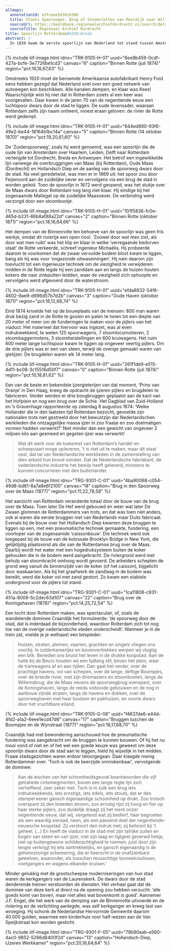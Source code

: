 ```yaml
---
allmaps:
  annotationId: e3fceee5d3616380
  title: Staats Spoorwegen. Brug of Stoomvlotten van Moerdijk naar Willemsdorp (1867)
  sourceUrl: https://beeldbank.regionaalarchiefdordrecht.nl/search/detail/id/281282C791A454411F4902233031DD3E/showbrowse
  sourceTitle: Regionaal Archief Dordrecht
title: Spoorlijn Rotterdam&#8209;Breda
abstract: |
  In 1839 kwam de eerste spoorlijn van Nederland tot stand tussen Amsterdam en Haarlem. In de daaropvolgende jaren werd de lijn naar Rotterdam verlengd. Ook tussen Amsterdam en Arnhem kwam een spoorweg te liggen. Daar bleef het lange tijd bij. Discussies en plannen bij de vleet, maar het kwam maar niet tot een spoorwegnet. De obstakels waren daarvoor te groot. Enerzijds financieel: het vervoer over water vormde veel meer dan in andere landen, een geduchte concurrent. Ten tweede lagen er wel heel wat grote barrières. Zelfs wie nu van Rotterdam naar Breda rijdt zal onder de indruk raken van al die enorme bruggen. Nadat het besluit tot staatsaanleg van spoorwegen in 1860 bij wet was geregeld, ging het hard. In tien jaar tijd kwamen overal in Nederland grote bruggen over de rivieren te liggen. Bij Rotterdam drong de spoorweg vanaf de Maasbruggen direct het centrum in. Dwars door de stad lag een eeuw lang het Luchtspoor. Het getuigde ervan hoeveel het waard was om de spoorwegen aan te leggen en de steden onderling sterk te verbinden.
---
```


{% include iiif-image.html idno="TRK-9105-H-01" uuid="6ee8b459-0cdf-427a-bcfe-3e7726be1cd3" canvas="6" caption="Binnen Rotte (juli 1874)" region="pct:16,18,67,63" %}

Omstreeks 1920 moet de beroemde Amerikaanse autofabrikant Henry Ford eens hebben gezegd dat Nederland snel over een goed netwerk van autowegen kon beschikken. Alle kanalen dempen, en klaar was Kees! Waarschijnlijk wist hij niet dat in Rotterdam zoiets al een keer was voorgevallen. Daar kwam in de jaren 70 van de negentiende eeuw een luchtspoor dwars door de stad te liggen. De oude levensader, waaraan Rotterdam zelfs zijn naam ontleent, moest eraan geloven: de rivier de Rotte werd gedempt.

{% include iiif-image.html idno="TRK-9105-H-01" uuid="644ed890-93f6-49e2-be44-18164b1bc14a" canvas="5" caption="Binnen Rotte (14 oktober 1870)" region="pct:19,20,61,60" %}

De ‘Zuiderspoorweg’, zoals hij werd genoemd, was een spoorlijn die de oude lijn van Amsterdam over Haarlem, Leiden, Delft naar Rotterdam verlengde tot Dordrecht, Breda en Antwerpen. Het betrof een ingewikkelde lijn vanwege de overbruggingen van Maas (bij Rotterdam), Oude Maas (Dordrecht) en Hollandsch Diep en de aanleg van de spoorweg dwars door de stad. Na veel geredetwist, was men er in 1869 uit: het spoor zou door Feijenoord aan de zuidelijke oever en vervolgens via een brug de stad in worden geleid. Toen de spoorlijn in 1872 werd geopend, was het stukje over de Maas dwars door Rotterdam nog lang niet klaar. Hij eindige bij het zogenaamde Mallegat op de zuidelijke Maasoever. De verbinding werd verzorgd door een stoombootje.

{% include iiif-image.html idno="TRK-9105-H-01" uuid="101f5836-fc0e-465d-b231-66b8af88a22d" canvas="2" caption="Binnen Rotte (oktober 1871)" region="pct:18,16,64,66" %}

Het dempen van de Binnenrotte ten behoeve van de spoorlijn was geen fris werkje, omdat dit riviertje een open riool. ‘Zoowel door wat men ziet, als door wat men ruikt’ was het klip en klaar in welke ‘verregaande bedorven staat’ de Rotte verkeerde, schreef ingenieur Michaëlis. Hij probeerde daarom te voorkomen dat de zwaar vervuilde bodem bloot kwam te liggen, bang als hij was voor ‘ongezonde uitwasemingen’. Hij nam daarom zijn toevlucht tot een ingenieuze techniek om de viezigheid te verwijderen: midden in de Rotte legde hij een zanddam aan en langs de huizen houten kokers die naar zinkputten leidden, waar de viezigheid zich ophoopte en vervolgens werd afgevoerd door de waterstroom.

{% include iiif-image.html idno="TRK-9105-H-01" uuid="efda8832-54f6-4602-9ae9-d696d57b7d2b" canvas="3" caption="Oude Haven (oktober 1871)" region="pct:16,12,68,74" %}

Eind 1874 krioelde het op de bouwplaats van de mensen: 800 man waren druk bezig zand in de Rotte te gooien en palen te heien tot een diepte van 20 meter of meer om de funderingen te maken voor de pijlers van het viaduct. Het materieel dat hiervoor was ingezet, was al even indrukwekkend, te weten 125 spoorwagens, 7 stoomlocomotieven, 2 stoombaggermolens, 3 stoomheistellingen en 600 kruiwagens. Het ruim 600 meter lange luchtspoor kwam te liggen op ongeveer veertig pijlers. Om de drie pijlers was er een van steen, terwijl de overige gemaakt waren van gietijzer. De brugdelen waren elk 14 meter lang.

{% include iiif-image.html idno="TRK-9105-H-01" uuid="261f1de9-e515-4d11-bc08-3c15516d50f7" canvas="0" caption="Binnen Rotte (juli 1874)" region="pct:10,18,81,62" %}

Een van de beste en bekendste ijzergieterijen van dat moment, ‘Prins van Oranje’ in Den Haag, kreeg de opdracht de ijzeren pijlers en brugdelen te fabriceren. Verder werden er drie boogbruggen geplaatst aan de kant van het Hofplein en nog een brug over de Schie. Het Dagblad van Zuid-Holland en ’s Gravenhage rapporteerde op zaterdag 8 augustus 1874: ‘Welke Hollander die in den laatsten tijd Rotterdam bezocht, gevoelde zijn nationalen trots niet gestreeld door het bewustzijn dar Nederlandschen werklieden die ontzaggelijke massa ijzer in zoo fraaije en zoo doelmatigen vormen hadden verwerkt?’ Niet minder dan een gewicht van ongeveer 2 miljoen kilo aan gesmeed en gegoten ijzer was verwerkt!

> Wat dit werk voor de toekomst van Rotterdam’s handel en scheepvaart moge opleveren, ’t is niet uit te maken; maar dit staat vast, dat tal van Nederlandsche werklieden in de zamenstelling van dien arbeid hun brood vonden. Dat de Nederlandsche fabriekant, de vaderlandsche industrie het bewijs heeft geleverd, minstens te kunnen concurreren met den buitenlander.

{% include iiif-image.html idno="TRG-9301-C-01" uuid="4ba90088-c054-49d8-bd81-8a7a8e6f2100" canvas="18" caption="Brug in den Spoorweg over de Maas (1877)" region="pct:11,22,78,58" %}

Het aanzicht van Rotterdam veranderde totaal door de bouw van de brug over de Maas. Toen later De Hef werd gebouwd en weer wat later De Zwaan glommen de Rotterdammers van trots, en dat was toen niet anders, ook al waren die eerste bruggen niet van Nederlands maar Duits fabricaat. Evenals bij de bouw over het Hollandsch Diep kwamen deze bruggen te liggen op een, met een pneumatische techniek gemaakte, fundering, een voorloper van de zogenaamde ‘caissonbouw’. Die techniek werd ook toegepast bij de bouw van de kolossale Brooklyn Bridge in New York, die gelijktijdig plaatsvond als die van de Rotterdamse brug over de Maas. Daarbij wordt het water met een hogedruksysteem buiten de koker gehouden die in de bodem werd aangebracht. De riviergrond werd met behulp van stoomkracht omhoog wordt gevoerd. De arbeiders schepten de grond weg vanuit de binnenzijde van de koker (of het caisson), bijgelicht door waskaarsen. Als bij het graafwerk de zandlaag in de bodem was bereikt, werd die koker vol met zand gestort. Zo kwam een stabiele ondergrond voor de pijlers tot stand.

{% include iiif-image.html idno="TRG-9301-C-01" uuid="1ca11808-c931-451a-8006-5c2dec63d107" canvas="22" caption="Brug over de Koningshaven (1876)" region="pct:14,25,72,54" %}

Een tocht door Rotterdam maken, was spectaculair, of, zoals de wandelende dominee Craandijk het formuleerde: ‘de spoorweg door de stad, dat is inderdaad de bijzonderheid, waardoor Rotterdam zich tot nog toe van de overige vaderlandsche steden onderscheidt’. Wanneer je in de trein zat, voelde je je welhaast een bespieder:

> Huizen, straten, pleinen, vaarten, grachten en singels vliegen ons voorbij. In zolderkamertjes en bovenvertrekken werpen wij vlugtig een blik. Beneden ons bruist het leven in de drukke koopstad. Aan de halte bij de Beurs houden wij een tijdlang stil, boven het plein, waar de tramwagens af en aan rijden. Dan gaat het verder, over de prachtige havens, vol van schepen, over de lange, deftige Boompjes, over de breede rivier, met zijn driemasters en stoombooten, langs de Willemsbrug, die de Maas nevens de spoorwegbrug overspant, over de Koningshaven, langs de reeds voltooide gebouwen en de nog in aanbouw zijnde straten, langs de havens en dokken, over de spoorweghaven met haar loodsen en pakhuizen, en voorts dwars door het vruchtbare eiland.

{% include iiif-image.html idno="TRK-9105-G-08" uuid="f4637de6-e44d-4fd2-a1a2-6eee1ecd47d6" canvas="17" caption="Bruggen tuschen de Boompjes en de Wynstraat (1877)" region="pct:16,17,68,70" %}

Craandijk had met bewondering aanschouwd hoe de pneumatische fundering was aangebracht om de bruggen te kunnen bouwen. Of hij het nu mooi vond of niet en of het wel een goede keuze was geweest om deze spoorlijn dwars door de stad aan te leggen, hield hij wijselijk in het midden. Fraaie stadsgezichten waren erdoor teloorgegaan. Daar klaagde menig Rotterdammer over. ‘Toch is ook de keerzijde onmiskenbaar’, vervolgende de dominee:

> Aan de eischen van het schoonheidsgevoel beantwoorden die vijf getraliede cirkelsegmenten, boven een lange regte lijn zich verheffend, zeer zeker niet. Toch is in zulk een brug iets indrukwekkends, iets ernstigs, iets edels, iets stouts, dat er den stempel eener gansch eigenaardige schoonheid op drukt. Zoo trotsch overspant zij den breeden stroom, zoo ernstig rijst zij hoog en fier op haar sterke pijlers, zoo duidelijk draagt zij het merk onzer negentiende eeuw, dat wij, vergetend wat zij bedierf, haar begroeten als een waardig sieraad, neen, als een passend deel der negentiende-eeuwsche koopstad. Zij verstoort den indruk niet; zij behoort bij 't geheel. (…) En heeft de viaduct in de stad met zijn talrijke zuilen en bogen van steen en van ijzer, met zijn laag en ligtgeel geverwd hekje, niet op buitengewone schilderachtigheid te roemen, juist door zijn lengte verkrijgt hij iets aantrekkelijks, en gansch eigenaardig is de geheimzinnige schemering, die er heerscht in de onafzienbare gewelven, waaronder, als tusschen reusachtige tooneelcoulissen, voetgangers en wagens elkander kruisen.’

Minder gelukkig met de grootscheepse moderniseringen van hun stad waren de kerkgangers van de Laurenskerk. De dwars door de stad denderende treinen verstoorden de diensten. Het verhaal gaat dat de dominee van deze kerk al direct na de opening zou hebben verzucht: ‘alle goeds komt van boven, maar niet alles wat bovenkomt is goed’. Aannemer J.F. Engel, die het werk van de demping van de Binnenrotte uitvoerde en de riolering en de verlichting aanlegde, was zelf kerkganger en kreeg last van wroeging. Hij schonk de Nederlandse Hervormde Gemeente daarom 40.000 gulden, waarmee een kinderhuis voor half-wezen aan de Van Speijkstraat kon worden gesticht.

{% include iiif-image.html idno="TRG-9301-F-05" uuid="79b90aab-e560-4ac0-9852-5266d6400f2d" canvas="13" caption="Hollandsch-Diep, IJzeren Werkkamer" region="pct:20,18,64,64" %}